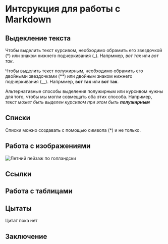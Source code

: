 # Интсрукция для работы с Markdown

## Выдекление текста

Чтобы выделить текст курсивом, необходимо обрамить его звездочкой (*) или знаком нижнего подчеркивания (_). Напрммер, *вот так* или _вот так_.

Чтобы выделить текст полужирным, необходимо обрамить его двойными звездочками (**) или двойным знаком нижнего подчеркивания (__). Напрммер, **вот так** или __вот так__.

Альтернативные способы выделения полужирным или курсивом нужны для того, чтобы мы могли совмещать оба этих способа. Например, _текст может быть выделен курсивом при этом быть **полужирным**_

## Списки

Списки можно создавать с помощью символа (*) и не только.

## Работа с изображениями

![Летний пейзаж по голландски](Summer.jpg)

## Ссылки

## Работа с таблицами

## Цытаты

Цитат пока нет

## Заключение

